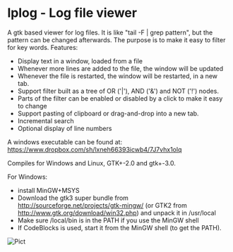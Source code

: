 lplog - Log file viewer
=======================

A gtk based viewer for log files.
It is like "tail -F | grep pattern", but the pattern can be changed afterwards.
The purpose is to make it easy to filter for key words.
Features:
* Display text in a window, loaded from a file
* Whenever more lines are added to the file, the window will be updated
* Whenever the file is restarted, the window will be restarted, in a new tab.
* Support filter built as a tree of OR ('|'), AND ('&') and NOT ('!') nodes.
* Parts of the filter can be enabled or disabled by a click to make it easy to change
* Support pasting of clipboard or drag-and-drop into a new tab.
* Incremental search
* Optional display of line numbers

A windows executable can be found at: https://www.dropbox.com/sh/lxneh66393icwb4/7J7vhx1olq

Compiles for Windows and Linux, GTK+-2.0 and gtk+-3.0.

For Windows:
* install MinGW+MSYS
* Download the gtk3 super bundle from http://sourceforge.net/projects/gtk-mingw/
(or GTK2 from http://www.gtk.org/download/win32.php) and unpack it in /usr/local
* Make sure /local/bin is in the PATH if you use the MinGW shell
* If CodeBlocks is used, start it from the MinGW shell (to get the PATH).

![Pict](https://dl.dropboxusercontent.com/u/3471992/lplog1.png)
